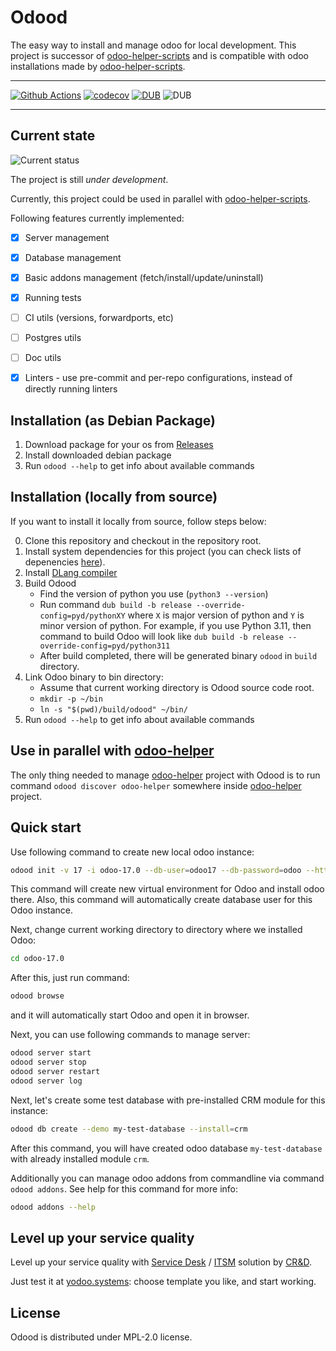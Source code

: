 # Odood

The easy way to install and manage odoo for local development.
This project is successor of [odoo-helper-scripts](https://katyukha.gitlab.io/odoo-helper-scripts/) and is compatible with
odoo installations made by [odoo-helper-scripts](https://katyukha.gitlab.io/odoo-helper-scripts/).

---

[![Github Actions](https://github.com/katyukha/odood/actions/workflows/tests.yml/badge.svg)](https://github.com/katyukha/odood/actions/workflows/tests.yml?branch=master)
[![codecov](https://codecov.io/gh/katyukha/odood/branch/master/graph/badge.svg?token=IUXBCNSHNQ)](https://codecov.io/gh/katyukha/odood)
[![DUB](https://img.shields.io/dub/v/odood)](https://code.dlang.org/packages/odood)
![DUB](https://img.shields.io/dub/l/odood)

---


## Current state

![Current status](https://img.shields.io/badge/Current%20Status-Alpha-purple)

The project is still *under development*.

Currently, this project could be used in parallel with [odoo-helper-scripts](https://katyukha.gitlab.io/odoo-helper-scripts/).

Following features currently implemented:
- [x] Server management
- [x] Database management
- [x] Basic addons management (fetch/install/update/uninstall)
- [x] Running tests
- [ ] CI utils (versions, forwardports, etc)
- [ ] Postgres utils
- [ ] Doc utils
- [x] Linters - use pre-commit and per-repo configurations, instead of directly running linters


## Installation (as Debian Package)

1. Download package for your os from [Releases](https://github.com/katyukha/Odood/releases)
2. Install downloaded debian package
3. Run `odood --help` to get info about available commands


## Installation (locally from source)

If you want to install it locally from source, follow steps below:

0. Clone this repository and checkout in the repository root.
1. Install system dependencies for this project (you can check lists of depenencies [here](https://github.com/katyukha/Odood/tree/main/.ci/deps)).
2. Install [DLang compiler](https://dlang.org/download.html)
3. Build Odood
    - Find the version of python you use (`python3 --version`)
    - Run command `dub build -b release --override-config=pyd/pythonXY` where `X` is major version of python and `Y` is minor version of python.
      For example, if you use Python 3.11, then command to build Odoo will look like `dub build -b release --override-config=pyd/python311`
    - After build completed, there will be generated binary `odood` in `build` directory.
4. Link Odoo binary to bin directory:
    - Assume that current working directory is Odood source code root.
    - `mkdir -p ~/bin`
    - `ln -s "$(pwd)/build/odood" ~/bin/`
5. Run `odood --help` to get info about available commands


## Use in parallel with [odoo-helper](https://katyukha.gitlab.io/odoo-helper-scripts/)

The only thing needed to manage [odoo-helper](https://katyukha.gitlab.io/odoo-helper-scripts/)
project with Odood is to run command `odood discover odoo-helper` somewhere inside
[odoo-helper](https://katyukha.gitlab.io/odoo-helper-scripts/) project.


## Quick start

Use following command to create new local odoo instance:

```bash
odood init -v 17 -i odoo-17.0 --db-user=odoo17 --db-password=odoo --http-port=17069 --create-db-user
```

This command will create new virtual environment for Odoo and install odoo there.
Also, this command will automatically create database user for this Odoo instance.

Next, change current working directory to directory where we installed Odoo:

```bash
cd odoo-17.0
```

After this, just run command:

```bash
odood browse
```

and it will automatically start Odoo and open it in browser.

Next, you can use following commands to manage server:

```bash
odood server start
odood server stop
odood server restart
odood server log
```

Next, let's create some test database with pre-installed CRM module
for this instance:

```bash
odood db create --demo my-test-database --install=crm
```

After this command, you will have created odoo database `my-test-database` with
already installed module `crm`.

Additionally you can manage odoo addons from commandline via command `odood addons`.
See help for this command for more info:

```bash
odood addons --help
```

## Level up your service quality

Level up your service quality with [Service Desk](https://crnd.pro/solutions/service-desk) / [ITSM](https://crnd.pro/itsm) solution by [CR&D](https://crnd.pro/).

Just test it at [yodoo.systems](https://yodoo.systems/saas/templates): choose template you like, and start working.


## License

Odood is distributed under MPL-2.0 license.
